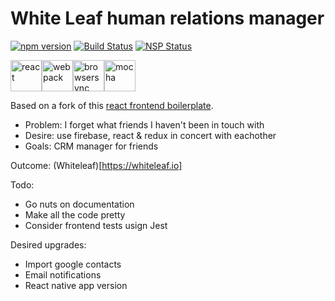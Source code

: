 # White Leaf human relations manager

[![npm version](https://badge.fury.io/js/generator-react-frontend-boilerplate.svg)](https://badge.fury.io/js/generator-react-frontend-boilerplate) [![Build Status](https://travis-ci.org/actuallymentor/react-frontend-boilerplate.svg?branch=master)](https://travis-ci.org/actuallymentor/react-frontend-boilerplate) [![NSP Status](https://nodesecurity.io/orgs/open-source-projects/projects/ce0b6e85-5704-46d6-a1ef-35d22aebf3ce/badge)](https://nodesecurity.io/orgs/open-source-projects/projects/ce0b6e85-5704-46d6-a1ef-35d22aebf3ce)

<img height="50px" alt="react" src="http://i.imgur.com/D19TgT8.png" /><img height="50px" alt="webpack" src="http://i.imgur.com/ZtANAeL.png" /><img height="50px" alt="browsersync" src="http://i.imgur.com/L5peje9.png" /><img height="50px" alt="mocha" src="http://i.imgur.com/yo9d9Qe.png" />

Based on a fork of this [react frontend boilerplate](https://github.com/actuallymentor/react-frontend-boilerplate).

- Problem: I forget what friends I haven't been in touch with
- Desire: use firebase, react & redux in concert with eachother
- Goals: CRM manager for friends

Outcome: (Whiteleaf)[https://whiteleaf.io]

Todo:

- Go nuts on documentation
- Make all the code pretty
- Consider frontend tests usign Jest

Desired upgrades:

- Import google contacts
- Email notifications
- React native app version